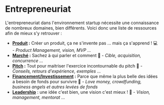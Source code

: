 # Entrepreneuriat

L'entrepreneuriat dans l'environnement startup nécessite une connaissance de nombreux domaines, bien différents. Voici donc une liste de ressources afin de mieux s'y retrouver :

- **[Produit](product.md) :** Créer un produit, ça ne s'invente pas ... mais ça s'apprend ! :computer: - _Product Management, vision, MVP ..._
- **[Marché](market.md) :** Sachez à qui parler et comment :speech_balloon: - _Cible, acquisition, concurrence ..._
- **[Pitch](pitch.md) :** Tout pour maitriser l'exercice incontournable du pitch :mega: - _Conseils, retours d'expérience, exemples ..._
- **[Financement/Investissement](funding.md) :** Parce que même la plus belle des idées a besoin de fonds pour survivre :money_with_wings: - _Love money, crowdfunding, business angels et autres levées de fonds_
- **[Leadership](leadership.md)** : une idée c'est bien, une vision c'est mieux ! :rocket: - _Vision, management, mentorat ..._

